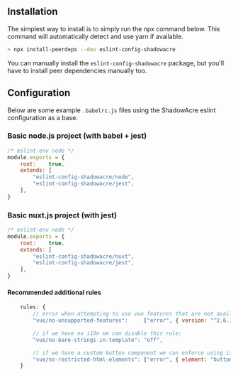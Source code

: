 ## Installation
The simplest way to install is to simply run the npx command below. This command will automatically detect and use yarn if available.
```bash
> npx install-peerdeps --dev eslint-config-shadowacre
```
You can manually install the `eslint-config-shadowacre` package, but you'll have to install peer dependencies manually too.

## Configuration
Below are some example `.babelrc.js` files using the ShadowAcre eslint configuration as a base.
### Basic node.js project (with babel + jest)

```js
/* eslint-env node */
module.exports = {
	root:    true,
	extends: [
		"eslint-config-shadowacre/node",
		"eslint-config-shadowacre/jest",
	],
}
```

### Basic nuxt.js project (with jest)
```js
/* eslint-env node */
module.exports = {
	root:    true,
	extends: [
		"eslint-config-shadowacre/nuxt",
		"eslint-config-shadowacre/jest",
	],
}
```

#### Recommended additional rules
```js
	rules: {
		// error when attempting to use vue features that are not available in the projects version of vue:
		"vue/no-unsupported-features":     ["error", { version: "^2.6.14" }],

		// if we have no i18n we can disable this rule:
		"vue/no-bare-strings-in-template": "off",

		// if we have a custom button component we can enforce using it:
		"vue/no-restricted-html-elements": ["error", { element: "button", message: "Please us the custom <SimpleButton /> component" }],
	}
 ```
